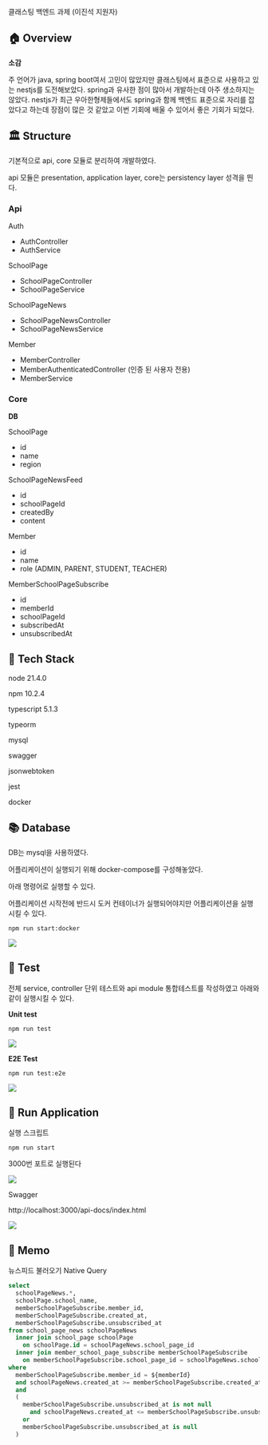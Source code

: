 클래스팅 백엔드 과제 (이진석 지원자)

## 🏠 Overview

**소감**

주 언어가 java, spring boot여서 고민이 많았지만 클래스팅에서 표준으로 사용하고 있는 nestjs를 도전해보았다. spring과 유사한 점이 많아서 개발하는데 아주 생소하지는 않았다. nestjs가 최근 우아한형제들에서도 spring과 함께 백엔드 표준으로 자리를 잡았다고 하는데 장점이 많은 것 같았고 이번 기회에 배울 수 있어서 좋은 기회가 되었다.

## 🏛️ Structure

기본적으로 api, core 모듈로 분리하여 개발하였다.

api 모듈은 presentation, application layer, core는 persistency layer 성격을 띈다.

### Api

Auth

- AuthController
- AuthService

SchoolPage

- SchoolPageController
- SchoolPageService

SchoolPageNews

- SchoolPageNewsController
- SchoolPageNewsService

Member

- MemberController
- MemberAuthenticatedController (인증 된 사용자 전용)
- MemberService

### Core

**DB**

SchoolPage

- id
- name
- region

SchoolPageNewsFeed

- id
- schoolPageId
- createdBy
- content

Member

- id
- name
- role (ADMIN, PARENT, STUDENT, TEACHER)

MemberSchoolPageSubscribe

- id
- memberId
- schoolPageId
- subscribedAt
- unsubscribedAt

## 🎢 Tech Stack

node 21.4.0

npm 10.2.4

typescript 5.1.3

typeorm

mysql

swagger

jsonwebtoken

jest

docker

## 📚 Database

DB는 mysql을 사용하였다.

어플리케이션이 실행되기 위해 docker-compose를 구성해놓았다.

아래 명령어로 실행할 수 있다.

어플리케이션 시작전에 반드시 도커 컨테이너가 실행되어야지만 어플리케이션을 실행시킬 수 있다.

```
npm run start:docker
```

![](docs/docker-container.png)

## 🧩 Test

전체 service, controller 단위 테스트와 api module 통합테스트를 작성하였고 아래와 같이 실행시킬 수 있다.

**Unit test**

```
npm run test
```

![](docs/unit-test.png)

**E2E Test**

```
npm run test:e2e
```

![](docs/e2e-test.png)

## 🏃 Run Application

실행 스크립트

```shellscript
npm run start
```

3000번 포트로 실행된다

![](docs/application-start.png)

Swagger

http://localhost:3000/api-docs/index.html

![](docs/swagger.jpeg)

## 🧾 Memo

뉴스피드 불러오기 Native Query

```sql
select
  schoolPageNews.*,
  schoolPage.school_name,
  memberSchoolPageSubscribe.member_id,
  memberSchoolPageSubscribe.created_at,
  memberSchoolPageSubscribe.unsubscribed_at
from school_page_news schoolPageNews
  inner join school_page schoolPage
    on schoolPage.id = schoolPageNews.school_page_id
  inner join member_school_page_subscribe memberSchoolPageSubscribe
    on memberSchoolPageSubscribe.school_page_id = schoolPageNews.school_page_id
where
  memberSchoolPageSubscribe.member_id = ${memberId}
  and schoolPageNews.created_at >= memberSchoolPageSubscribe.created_at
  and
  (
    memberSchoolPageSubscribe.unsubscribed_at is not null
      and schoolPageNews.created_at <= memberSchoolPageSubscribe.unsubscribed_at
    or
    memberSchoolPageSubscribe.unsubscribed_at is null
  )
```
